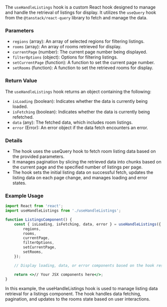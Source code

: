 The `useHandleListings` hook is a custom React hook designed to manage and handle the retrieval of listings for display.
It utilizes the `useQuery` hook from the `@tanstack/react-query` library to fetch and manage the data.

### Parameters

- `regions` (array): An array of selected regions for filtering listings.
- `rooms` (array): An array of rooms retrieved for display.
- `currentPage` (number): The current page number being displayed.
- `filterOptions` (object): Options for filtering listings.
- `setCurrentPage` (function): A function to set the current page number.
- `setRooms` (function): A function to set the retrieved rooms for display.

### Return Value

The `useHandleListings` hook returns an object containing the following:

- `isLoading` (boolean): Indicates whether the data is currently being loaded.
- `isFetching` (boolean): Indicates whether the data is currently being refetched.
- `data` (any): The fetched data, which includes room listings.
- `error` (Error): An error object if the data fetch encounters an error.

### Details

- The hook uses the useQuery hook to fetch room listing data based on the provided parameters.
- It manages pagination by slicing the retrieved data into chunks based on the current page and the specified number of
  listings per page.
- The hook sets the initial listing data on successful fetch, updates the listing data on each page change, and manages
  loading and error states.

### Example Usage

```jsx static
import React from 'react';
import useHandleListings from './useHandleListings';

function ListingsComponent() {
	const { isLoading, isFetching, data, error } = useHandleListings({
		regions,
		rooms,
		currentPage,
		filterOptions,
		setCurrentPage,
		setRooms,
	});

	// Display loading, data, or error components based on the hook results

	return <>// Your JSX components here</>;
}
```

In this example, the useHandleListings hook is used to manage listing data retrieval for a listings component. The hook
handles data fetching, pagination, and updates to the rooms state based on user interactions.
